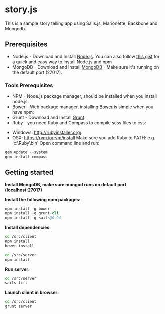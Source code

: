 story.js
========

This is a sample story telling app using Sails.js, Marionette, Backbone and Mongodb.

## Prerequisites
* Node.js - Download and Install [Node.js](http://www.nodejs.org/download/). You can also follow [this gist](https://gist.github.com/isaacs/579814) for a quick and easy way to install Node.js and npm
* MongoDB - Download and Install [MongoDB](http://www.mongodb.org/downloads) - Make sure it's running on the default port (27017).

### Tools Prerequisites
* NPM - Node.js package manager, should be installed when you install node.js.
* Bower - Web package manager, installing [Bower](http://bower.io/) is simple when you have npm:
* Grunt - Download and Install [Grunt](http://gruntjs.com).
* Ruby - you need Ruby and Compass to compile scss files to css:
- Windows: http://rubyinstaller.org/.
- OSX: https://rvm.io/rvm/install
Make sure you add Ruby to PATH: e.g. 'c:\Ruby\bin'
Open command line and run:
```s
gem update --system
gem install compass
```

## Getting started

**Install MongoDB, make sure mongod runs on default port (localhost:27017)**

**Install the following npm packages:**
```s
npm install -g bower
npm install -g grunt-cli
npm install -g sails@0.94
```

**Install dependencies:**
```sh
cd /src/client
npm install
bower install

cd /src/server
npm install
```

**Run server:**
```sh
cd /src/server
sails lift
```

**Launch client in browser:**
```sh
cd /src/client
grunt server
```